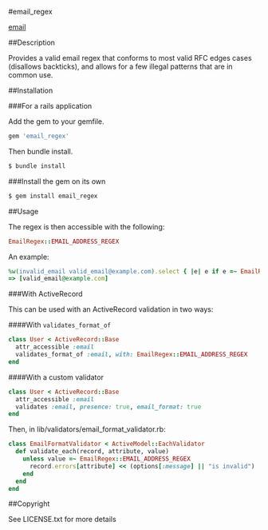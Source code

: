 #email_regex

[email](mailto:doug@parksidesoftware.com)

##Description

Provides a valid email regex that conforms to most valid RFC edges cases (disallows backticks), and allows for a few illegal patterns that are in common use.

##Installation

###For a rails application

Add the gem to your gemfile.
```ruby
gem 'email_regex'
```

Then bundle install.
```bash
$ bundle install
```

###Install the gem on its own

```bash
$ gem install email_regex
```

##Usage

The regex is then accessible with the following:

```ruby
EmailRegex::EMAIL_ADDRESS_REGEX
```

An example:
```ruby
%w(invalid_email valid_email@example.com).select { |e| e if e =~ EmailRegex::EMAIL_ADDRESS_REGEX }
=> [valid_email@example.com]
```

###With ActiveRecord

This can be used with an ActiveRecord validation in two ways:

####With `validates_format_of`

```ruby
class User < ActiveRecord::Base
  attr_accessible :email
  validates_format_of :email, with: EmailRegex::EMAIL_ADDRESS_REGEX
end
```

####With a custom validator

```ruby
class User < ActiveRecord::Base
  attr_accessible :email
  validates :email, presence: true, email_format: true
end
```

Then, in lib/validators/email_format_validator.rb:
```ruby
class EmailFormatValidator < ActiveModel::EachValidator
  def validate_each(record, attribute, value)
    unless value =~ EmailRegex::EMAIL_ADDRESS_REGEX
      record.errors[attribute] << (options[:message] || "is invalid")
    end
  end
end
```

##Copyright

See LICENSE.txt for more details

